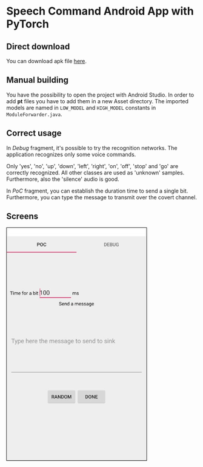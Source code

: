 # Speech Command Android App with PyTorch

## Direct download
You can download apk file [here](https://drive.google.com/file/d/1FZUNQXGGyUkmleA-1AWI0rIvrdVPMOiq/view?usp=sharing).

## Manual building

You have the possibility to open the project with Android Studio.
In order to add **pt** files you have to add them in a new Asset directory.
The imported models are named in ``LOW_MODEL`` and ``HIGH_MODEL`` constants in ``ModuleForwarder.java``.

## Correct usage
In *Debug* fragment, it's possible to try the recognition networks. The application recognizes only some voice commands.

Only 'yes', 'no', 'up', 'down', 'left', 'right', 'on', 'off', 'stop' and 'go' are correctly recognized. All other classes are used as 'unknown' samples.
Furthermore, also the 'silence' audio is good. 

In *PoC* fragment, you can establish the duration time to send a single bit. Furthermore, you can type the message to transmit over the covert channel.

## Screens
![home screen](images/home_screen.jpg)